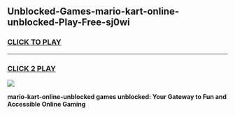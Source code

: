 
## Unblocked-Games-mario-kart-online-unblocked-Play-Free-sj0wi
<h3>
<a href="https://premium76.site?title=mario-kart-online-unblocked&ref=23A">CLICK TO PLAY</a></h3>
<hr>

<h3>
<a href="https://premium76.site?title=mario-kart-online-unblocked&ref=23A">CLICK 2 PLAY</a>
  
</h3>

<a href="https://premium76.site?title=mario-kart-online-unblocked&ref=23A"><img src="https://clearcache.store/games.png"></a>


**mario-kart-online-unblocked games unblocked: Your Gateway to Fun and Accessible Online Gaming**
